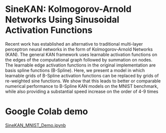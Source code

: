 #  SineKAN: Kolmogorov-Arnold Networks Using Sinusoidal Activation Functions

Recent work has established an alternative to traditional multi-layer perceptron neural networks in
the form of Kolmogorov-Arnold Networks (KAN). The general KAN framework uses learnable
activation functions on the edges of the computational graph followed by summation on nodes.
The learnable edge activation functions in the original implementation are basis spline functions
(B-Spline). Here, we present a model in which learnable grids of B-Spline activation functions can
be replaced by grids of re-weighted sine functions. We show that this leads to better or comparable
numerical performance to B-Spline KAN models on the MNIST benchmark, while also providing a
substantial speed increase on the order of 4-9 times

# Google Colab demo

[SineKAN_MNIST_Demo.ipynb](https://github.com/ereinha/SineKAN/blob/main/SineKAN_MNIST_Demo.ipynb)
